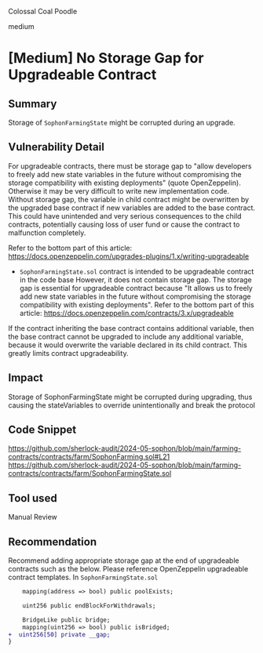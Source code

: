Colossal Coal Poodle

medium

# [Medium] No Storage Gap for Upgradeable Contract

## Summary
Storage of `SophonFarmingState` might be corrupted during an upgrade.

## Vulnerability Detail
For upgradeable contracts, there must be storage gap to "allow developers to freely add new state variables in the future without compromising the storage compatibility with existing deployments" (quote OpenZeppelin). Otherwise it may be very difficult to write new implementation code. Without storage gap, the variable in child contract might be overwritten by the upgraded base contract if new variables are added to the base contract. This could have unintended and very serious consequences to the child contracts, potentially causing loss of user fund or cause the contract to malfunction completely.

Refer to the bottom part of this article: https://docs.openzeppelin.com/upgrades-plugins/1.x/writing-upgradeable 

- `SophonFarmingState.sol` contract is intended to be upgradeable contract in the code base
However, it does not contain storage gap. The storage gap is essential for upgradeable contract because "It allows us to freely add new state variables in the future without compromising the storage compatibility with existing deployments". Refer to the bottom part of this article:
https://docs.openzeppelin.com/contracts/3.x/upgradeable

If the contract inheriting the base contract contains additional variable, then the base contract cannot be upgraded to include any additional variable, because it would overwrite the variable declared in its child contract. This greatly limits contract upgradeability.

## Impact
Storage of SophonFarmingState might be corrupted during upgrading, thus causing the stateVariables to override unintentionally and break the protocol

## Code Snippet
https://github.com/sherlock-audit/2024-05-sophon/blob/main/farming-contracts/contracts/farm/SophonFarming.sol#L21 
https://github.com/sherlock-audit/2024-05-sophon/blob/main/farming-contracts/contracts/farm/SophonFarmingState.sol 

## Tool used

Manual Review

## Recommendation
Recommend adding appropriate storage gap at the end of upgradeable contracts such as the below. Please reference OpenZeppelin upgradeable contract templates.
In `SophonFarmingState.sol`
```diff
    mapping(address => bool) public poolExists;

    uint256 public endBlockForWithdrawals;

    BridgeLike public bridge;
    mapping(uint256 => bool) public isBridged;
+  uint256[50] private __gap;
}
```

